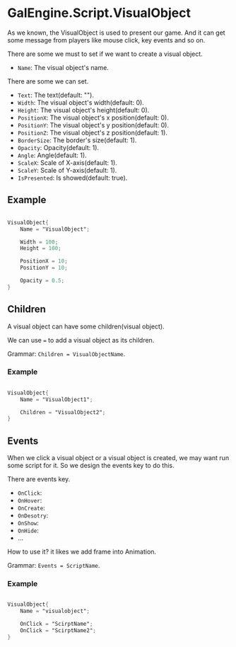 # GalEngine.Script.VisualObject

As we known, the VisualObject is used to present our game. And it can get some message from players like mouse click, key events and so on.

There are some we must to set if we want to create a visual object.

- `Name`: The visual object's name.

There are some we can set.

- `Text`: The text(default: "").
- `Width`: The visual object's width(default: 0).
- `Height`: The visual object's height(default: 0).
- `PositionX`: The visual object's x position(default: 0).
- `PositionY`: The visual object's y position(default: 0).
- `PositionZ`: The visual object's z position(default: 1).
- `BorderSize`: The border's size(default: 1).
- `Opacity`: Opacity(default: 1).
- `Angle`: Angle(default: 1).
- `ScaleX`: Scale of X-axis(default: 1).
- `ScaleY`: Scale of Y-axis(default: 1).
- `IsPresented`: Is showed(default: true).

## Example 

```gs

VisualObject{
    Name = "VisualObject";

    Width = 100;
    Height = 100;

    PositionX = 10;
    PositionY = 10;

    Opacity = 0.5;
}
```

## Children

A visual object can have some children(visual object).

We can use `=` to add a visual object as its children.

Grammar: `Children = VisualObjectName`.

### Example

```gs

VisualObject{
    Name = "VisualObject1";

    Children = "VisualObject2";
}

```

## Events 

When we click a visual object or a visual object is created, we may want run some script for it.
So we design the events key to do this.

There are events key.

- `OnClick`:
- `OnHover`:
- `OnCreate`:
- `OnDesotry`:
- `OnShow`:
- `OnHide`:
- ...

How to use it? it likes we add frame into Animation.


Grammar: `Events = ScriptName`.

### Example

```gs

VisualObject{
    Name = "visualobject";

    OnClick = "ScirptName";
    OnClick = "ScirptName2";
}

```